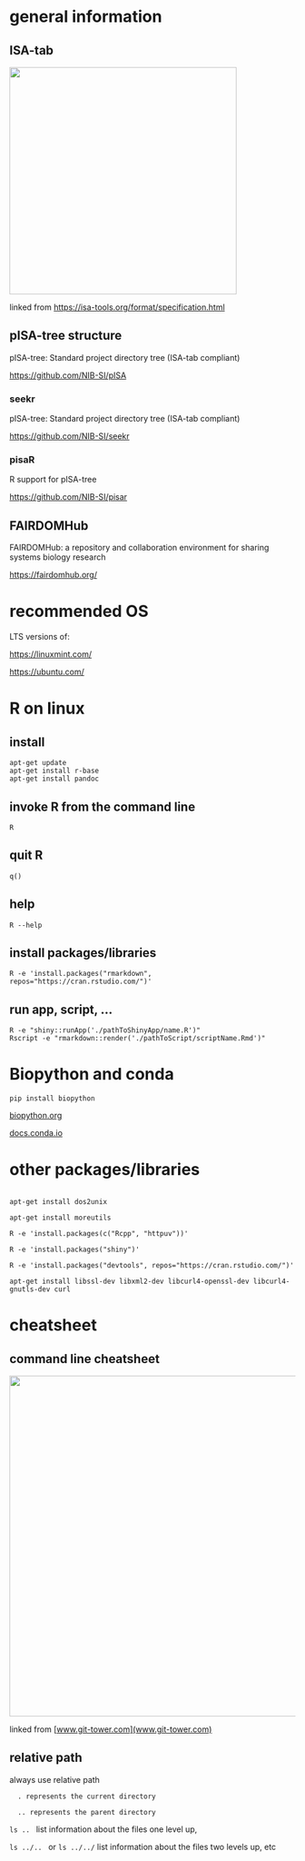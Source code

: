# general information 

## ISA-tab
<img src="https://isa-tools.org/wp-content/uploads/2015/12/ISAmodel-structure.png" width="400"/>


linked from <https://isa-tools.org/format/specification.html>

## pISA-tree structure
pISA-tree: Standard project directory tree (ISA-tab compliant) 

<https://github.com/NIB-SI/pISA>

### seekr
pISA-tree: Standard project directory tree (ISA-tab compliant)

<https://github.com/NIB-SI/seekr>

### pisaR
R support for pISA-tree

<https://github.com/NIB-SI/pisar>

## FAIRDOMHub
FAIRDOMHub: a repository and collaboration environment for sharing systems biology research

<https://fairdomhub.org/>

# recommended OS

LTS versions of:

  <https://linuxmint.com/>

  <https://ubuntu.com/>
  
  # R on linux
  ## install
  ```
  apt-get update
  apt-get install r-base
  apt-get install pandoc
  ```
  ## invoke R from the command line
  ```
  R
  ```
  ## quit R
  ```
  q()
  ```
  ## help
  ```
  R --help
  ```
  ## install packages/libraries
  ```
  R -e 'install.packages("rmarkdown", repos="https://cran.rstudio.com/")'
  ```
  ## run app, script, ...
  ```
  R -e "shiny::runApp('./pathToShinyApp/name.R')"
  Rscript -e "rmarkdown::render('./pathToScript/scriptName.Rmd')"
  ```
  
  # Biopython and conda
  ```
  pip install biopython
  ```
  [biopython.org](https://biopython.org/)
  
  [docs.conda.io](https://docs.conda.io/projects/conda/en/latest/user-guide/install/)
  
  # other packages/libraries
  ```
  
  apt-get install dos2unix
  
  apt-get install moreutils
  
  R -e 'install.packages(c("Rcpp", "httpuv"))'

  R -e 'install.packages("shiny")'

  R -e 'install.packages("devtools", repos="https://cran.rstudio.com/")'

  apt-get install libssl-dev libxml2-dev libcurl4-openssl-dev libcurl4-gnutls-dev curl
  ```
  
  # cheatsheet
  ## command line cheatsheet
  
  <img src="https://www.git-tower.com/blog/media/pages/posts/command-line-cheat-sheet/1073300074-1586415841/command-line-cheat-sheet-large01.png" width="600"/>
  
  linked from [www.git-tower.com](www.git-tower.com)
  
  ## relative path
  
  always use relative path
  
      . represents the current directory

      .. represents the parent directory

   ```ls .. ``` list information about the files one level up, 

   ```ls ../.. ``` or ```ls ../../``` list information about the files two levels up, etc
